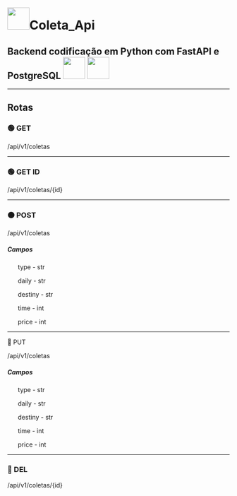 <h1><img height="50em" src="https://cdn.jsdelivr.net/gh/devicons/devicon/icons/python/python-original.svg" />Coleta_Api</h1>
<h2>Backend codificação em Python com FastAPI e PostgreSQL <img height="50em" src="https://cdn.jsdelivr.net/gh/devicons/devicon/icons/fastapi/fastapi-original.svg" /> <img height="50em" src="https://cdn.jsdelivr.net/gh/devicons/devicon/icons/postgresql/postgresql-original-wordmark.svg" /></h2>
<hr>
<h2>Rotas</h2>
  <h3>&#x1F7E2 GET</h3>
  <p>/api/v1/coletas</p>
<hr>
<h3>&#x1F7E2 GET ID</h3>
  <p>/api/v1/coletas/{id}</p>
<hr>
<h3>&#x1F7E0 POST</h3>
  <p>/api/v1/coletas</p>
    <h5>Campos</h5>
  <ul>type - str</ul>
  <ul>daily - str</ul>
  <ul>destiny - str</ul>
  <ul>time - int</ul>
  <ul>price - int</ul>
<hr
<h3>&#x1F535 PUT</h3>
  <p>/api/v1/coletas</p>
  <h5>Campos</h5>
  <ul>type - str</ul>
  <ul>daily - str</ul>
  <ul>destiny - str</ul>
  <ul>time - int</ul>
  <ul>price - int</ul>
<hr>
<h3>&#x1F534 DEL</h3>
  <p>/api/v1/coletas/{id}</p>
